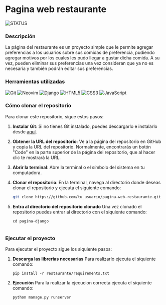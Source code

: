 # Pagina web restaurante

![STATUS](https://img.shields.io/badge/STATUS-FINALIZADO-blue)

### Descripción
La página del restaurante es un proyecto simple que le permite agregar preferencias a los usuarios sobre sus comidas de preferencia, pudiendo agregar motivos por los cuales les pudo llegar a gustar dicha comida. A su vez, pueden eliminar sus preferencias una vez consideran que ya no es necesaria y también podrán editar sus preferencias.

### Herramientas utilizadas
![Git](https://img.shields.io/badge/git-%23F05033.svg?style=for-the-badge&logo=git&logoColor=white)
![Neovim](https://img.shields.io/badge/Neovim-%2357A143.svg?style=for-the-badge&logo=neovim&logoColor=white)
![Django](https://img.shields.io/badge/Django-092E20?style=for-the-badge&logo=django&logoColor=white)
![HTML5](https://img.shields.io/badge/HTML5-E34F26?style=for-the-badge&logo=html5&logoColor=white)
![CSS3](https://img.shields.io/badge/CSS3-1572B6?style=for-the-badge&logo=css3&logoColor=white)
![JavaScript](https://img.shields.io/badge/JavaScript-F7DF1E?style=for-the-badge&logo=javascript&logoColor=black)

### Cómo clonar el repositorio

Para clonar este repositorio, sigue estos pasos:

1. **Instalar Git**:
   Si no tienes Git instalado, puedes descargarlo e instalarlo desde [aquí](https://git-scm.com/downloads).

2. **Obtener la URL del repositorio**:
   Ve a la página del repositorio en GitHub y copia la URL del repositorio. Normalmente, encontrarás un botón "Code" en la parte superior de la página del repositorio, que al hacer clic te mostrará la URL.

3. **Abrir la terminal**:
   Abre la terminal o el símbolo del sistema en tu computadora.

4. **Clonar el repositorio**:
   En la terminal, navega al directorio donde deseas clonar el repositorio y ejecuta el siguiente comando:
   ```bash
   git clone https://github.com/tu_usuario/pagina-web-restaurante.git

5. **Entra al directorio del repositorio clonado**
   Una vez clonado el repositorio puedes entrar al directorio con el siquiente comando:
   ```
   cd pagina-django
  
### Ejecutar el proyecto

Para ejecutar el proyecto sigue los siquiente pasos:

1. **Descarga las librerias necesarias**
   Para realizarlo ejecuta el siquiente comando:
   ```
   pip install -r restaurante/requirements.txt

2. **Ejecución**
   Para la realizar la ejecucion correcta ejecuta el siquiente comando:
   ```
   python manage.py runserver
   
